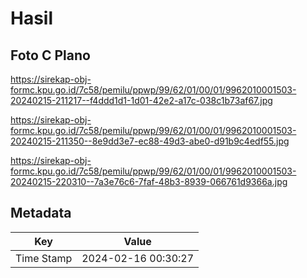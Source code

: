 # Hasil

## Foto C Plano

https://sirekap-obj-formc.kpu.go.id/7c58/pemilu/ppwp/99/62/01/00/01/9962010001503-20240215-211217--f4ddd1d1-1d01-42e2-a17c-038c1b73af67.jpg

https://sirekap-obj-formc.kpu.go.id/7c58/pemilu/ppwp/99/62/01/00/01/9962010001503-20240215-211350--8e9dd3e7-ec88-49d3-abe0-d91b9c4edf55.jpg

https://sirekap-obj-formc.kpu.go.id/7c58/pemilu/ppwp/99/62/01/00/01/9962010001503-20240215-220310--7a3e76c6-7faf-48b3-8939-066761d9366a.jpg


## Metadata

| Key        | Value               |
| ---------- | ------------------- |
| Time Stamp | 2024-02-16 00:30:27 |



